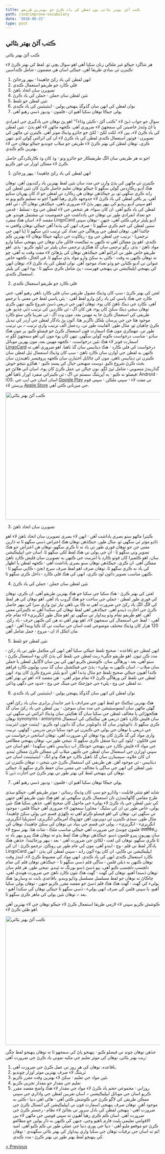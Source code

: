 ```yaml
---
title: ڪتب آڻڻ بهتر بڻائي نون لفظن کي ياد ڪرڻ جو بهترين طريقو
path: /snd/improve-vocabulary
date: '2018-06-22'
type: post
---
```

## ڪتب آڻڻ بهتر بڻائي
ڪتب آڻڻ بهتر بڻائي

هر شاگرد جيڪو غير ملڪي زبان سکيا آهي اهو سوال پڇي ٿو. لفظ کي بهتر ڪرڻ لاء ڪيترن ئي بنيادي طريقا آهن، جيڪي اسان هن مضمون ۾ شامل ڪنداسين:
1. انهن لفظن کي ياد رکڻ چاهيندا ۽ ٻيهر ورجائڻ
2. فلي ڪارڊ جو طريقو استعمال ڪندي
3. تصويرن سان اتحاد ٺاھڻ
4. نئين لفظن سان جملن ۽ جملن کي ياد ڪرڻ
5. نئين لفظن جو تلفظ
6. نوان لفظن کي انهن سان گڏوگڏ پنهنجن ٻولين ۽ اينٽينٽينن کي ياد ڪندي
7. ٻولي جيڪا توهان سکيا آهيو ان ۾ فلمون ۽ وڊيوز ڏسي رهيو آهي

سوال جو جواب ڏيڻ لاء "ڪتب آڻڻ ۾ ڪيئن وڌاء؟" اهو پڻ توهان جي يادگيري جي انفرادي يا اڻ وڻندڙ ​​خاصيتن کي سمجهڻ لاء ضروري آهي. ڪجهه ماڻهن لاء اهو ٻڌڻ ۽ نئين لفظن کي ياد ڪرڻ لاء، ٻين لاء، لکت لکڻ ۽ لکڻ جو جائزو وڌيڪ موثر آهي. ڪيترن ئي ماڻهن کي تصويرن ۽ فوٽوز استعمال ڪندي لفظن کي ياد ڪرڻ لاء ان کي اثرائتي ڳولي لڌو. تنهن ڪري، توهان لفظن کي بهتر ڪرڻ لاء طريقن جو ميلاپ چونڊيو جيڪو توهان جي لاء بهترين ڪم ڪندي.

اچو ته هر طريقي سان الڳ طريقيڪار جو جائزو وٺو ۽ وڌ کان وڌ ڪارڪردگي حاصل ڪرڻ لاء ممڪن اوزار تي غور ڪريو.

1. انهن لفظن کي ياد رکڻ چاهيندا ۽ ٻيهر ورجائڻ

ڪيترن ئي ماڻهن کي ٻڌڻ وارن جي مدد سان نئين لفظ بهترين ياد رکنديون آهن.
توهان هڪ آڊيو رڪارڊس ڳولي سگهو ٿا جيڪو توهان تعليم حاصل ڪرڻ کان نئين لفظن کي راند ڪري سگهي ٿو، پر جيڪڏهن توهان هن رڪارڊ تي لفظن جو اڌ کان پهريان سکيو آهي، پر باقي لفظن کي ياد ڪرڻ لاء جدوجهد ڪري رهيا آهيو؟ اچو ته تسليم ڪيو ويو ته اهو سڀني آڊيو ريڊيو کي ٻيهر ٻيهر ٻڌڻ لاء ضروري ناهي، جيڪڏهن توهان اڳ ۾ ئي اهم لفظن کي ياد ڪيو آهي. ان کان سواء، هر شخص جي لاء لفظن جي وچ ۾ تسلط ۽ قدمن جو تعداد انفرادي طور تي توهان جي يادداشت جي خصوصيت تي مشتمل هوندو.
هن مقصد لاء، اسان هڪ منفرد LingoCard آڊيو پليئر ترقي ڪئي آهي، جنهن ۾ توهان سڀني سٺين لفظن کي ختم ڪري سگهو ٿا ۽ صرف انهن کي ٻڌندا آهن جيڪي توهان واقعي نه ڄاڻندا آهن. توهان لفظن جي ورهاڱي جي تعداد کي ترتيب ڏئي سگھو ٿا (يا انهن جي ترجمي) ۽ ترتيب جي لفظن جي وچ ۾ رڪاوٽ جي ڊيگهه جيڪا توهان لاء بهترين ڪم ڪندي.
اهو پڻ ممڪن آهي ته ڪنهن به ٽيڪسٽ فائلن مان توهان جي پنهنجي سکيا وارو مواد ٺاهڻ ۽ ٻڌي. رڳو ترجمي سان گڏ ھڪڙي ترجمي سان پليئر تي اپلوڊ ڪريو ۽ ٻڌي.
اهو طريقو خاص طور تي اثرائتو آهي جيڪڏهن توهان کي پڙهائڻ لاء مفت وقت نه آهي، ڇو ته توهان ڪنهن به وقت ۽ ڪٿي به سکڻ وارو مواد ٻڌي سگهو ٿا.
في الحال، ڪجهه خاص عنوانن تي آڊيو ڪتابن جو وڏو تعداد موجود آهن. نوان لفظن کي ياد ڪرڻ لاء، توهان انهن کي پنهنجي اپليڪيشن تي پنهنجي فهرست ۾ پڻ شامل ڪري سگهو ٿا ۽ پوء انهن کي پليئر استعمال ڪندي.

2. فلي ڪارڊ جو طريقو استعمال ڪندي

لغتن کي بهتر ڪرڻ ۾ سڀ کان وڌيڪ مقبول طريقي سان فلي ڪارڊ ٺاهي رهيو آهي، جتي ڪارڊ جي هڪ پاسي کي ياد رکڻ وارو لفظ آهي، ۽ ٻئي پاسي لفظ جي معني يا ترجمو آهي.
ڪارڊ جي ڊيڪ ٺاهڻ کان پوء، توهان انهن جي ذريعي ڏسڻ شروع ڪيو، تنهن ڪري توهان سڄي ڊيڪ سکڻ کان پوء، هن کان اڳ ۾ ئي ڪارڊين کي ترتيب ڏئي ڇڏيو.
هن طريقي کي استعمال ڪرڻ جا ٻه مهينن بعد، مون وٽ اڳ ۾ ئي تقريبا ڪي سئو ڪارڊ موجود هئا جن جي ڀرسان بلڪل ناگزير هئا.
آئون پڻ يادگار لفظن جي آرڊر کي تبديل ڪرڻ چاهيان ٿو، مثال طور: الفابيٽ طور تي، ردعمل الف ترتيب واري ترتيب ۾، بي ترتيب طور تي.
تنهنڪري مون هڪ اسمارٽ فون استعمال ڪرڻ جو فيصلو ڪيو، پر مون هڪ سادو ۽ مناسب درخواست ڪونه ڳولي سگهي. تنهن کان پوء مون کي اهو سمجهڻ لڳو ته اسمارٽ فونز لاء هڪ نئين درخواست، ۽ ڪجهه مهينن بعد، مون پهرين موبائل <a href="https://snd.lingocard.com/#free-mobile-app" target="_blank" rel="noopener">LingoCard</a> درخواست کي فلي ڪارڊ ۽ هڪ ڊيٽابيس سان گڏ ٺاهيا. اهو ضروري آهي ته ڪنهن به لفظن جي آوازن سان ڪارڊ ٺاهڻ ۽ سڀ کان وڌيڪ استعمال ٿيل لفظن سان ڪيترن ئي ڊيٽابيس ٺاهي. مون کي ڄاڻايل اختيارن سان ڪجهه پروفيسر ٺاهيندڙن سان بحث ڪرڻ شروع ڪيو. دوست منھنجي خيال کي پسند ڪيو، ۽ ھڪڙو نتيجو خوش گذاريندڙ منصوبي ۾ شامل ٿيڻ لڳو. نون خيالن تي عمل ڪرڻ کان پوء، اسان اتي هلائڻ جو فيصلو نه ڪيو ۽ ٻه آپريٽنگ سسٽم تي اڳ ۾ ئي ڪيترائي منفرد اوزار ٺاهيا آهن: Android ۽ iOS. اسان اسان جي ايپ جي <a href="https://play.google.com/store/apps/details?id=com.lingocard.lingocard" target="_blank" rel="noopener">Google Play</a> تي مفت لاء ۽ سڀني ملڪن ۽ سڀني قوم پرستن لاء <a href="https://itunes.apple.com/us/app/lingocard/id1217076835?mt=8" target="_blank" rel="noopener">Apple Store</a> جي ميزباني ڪئي آهي.

<img class="aligncenter wp-image-7043" src="../images/2018/05/flash-card-Just-develop.png" alt="ڪتب آڻڻ بهتر بڻائي" width="625" height="417" />

3. تصويرن سان اتحاد ٺاھڻ

ڪيترا ماڻهو سٺو بصري ياداشت آهن ۽ انهن لاء بصري تصويرن سان اتحاد ٺاهڻ لاء اهو ڏاڍو مؤثر ٿي سگهي ٿو. مثال طور، جيڪڏهن توهان هڪ اعتراض ڏسي سگهو ٿا ته ڌارين معني جن جو توهان فوري طور تي ياد نه ٿا ڪري سگهو، توهان هن اعتراض جو هڪ تصوير وٺي سگهو ٿا ۽ ان جي ٻولي تي هڪ لفظ لکي سگهو ٿا.
اسان جي ايپليڪيشن سان، اهو ڪئميرا کان فوٽو ڪارڊ يا انٽرنيٽ جي ڪنهن به تصويرن سان فليش ڪارڊ ٺاهڻ ممڪن آهي.
ان ڪري، جيڪڏهن توهان سٺو بصري ياداشت آهي ۽ ڪجهه لفظن يا اظهار کي ياد نه ڪري سگهو ٿا، توهان صرف اهو لفظ صرف سرچ انجڻ ۾ ڪاپي سگهو ٿا ۽ ڪنهن مناسب تصوير ڊائون لوڊ ڪري، انهي کي هڪ فلي ڪارڊ ۾ داخل ڪري سگهو ٿا.

4. نئين لفظن سان جملن ۽ جملن کي ياد ڪرڻ

لغتن کي بهتر ڪرڻ ۽ هڪ سکيا جي سکيا جو هڪ بهترين طريقو آهي. ان ڪري، توهان کي فوري طور لفظن ۽ جملي جي ساخت جو هڪ گروپ ياد آهي. اهو توهان کي هر لفظ کي الڳ الڳ ياد رکڻ جي ضرورت آهي ته ڪا ٻي ٺاهي تيار ٿيڻ واري سزا کي ٻيهر حاصل ڪرڻ جي اجازت ڏيندو آهي.
جيڪڏهن اهي لفظ توهان کي سکندا آهن ته ڪيترائي معنى آهن، اهو طريقو تمام وڏو پيداوار ٿي سگهي ٿو. اهو مثال طور انگريزيء لاء تمام عام آهي، ۽ لفظ جي استعمال کي سمجهڻ لاء، اهو بهتر آهي ته هن کي ڪنهن حرف ۾ ياد رکڻ.
120 هزار کان وڌيڪ مختلف موضوعي لغت اسان جي سائيٽ تي گڏ ڪيا ويندا آهن ۽ انهن مان اٽڪل اڌ ان ۾ مروج ۽ جمل شامل آهن.

5. نئين لفظن جو تلفظ

انهن لفظن جو باقاعده ۽ صحيح تلفظ جيڪي سکيا آهن انهن کي مڪمل طور تي ياد رکڻ ۾ مدد ڪن ٿيون.
اهو طريقو چڱيء ريت لفظن جي تلفظ کي ٻڌڻ کان پوء استعمال ڪرڻ ۾ سٺو آهي، بعد ۾ ورهاڱي سان.
ڪوشش ڪريو انھن کي ٻين سان لاڳاپيل لفظن يا جملن سان ميلاپ ۾.
اسان ڪنهن به ٻوليء ۾ ٻڌڻ جي فنڪشنل سان گڏ سڀ ٻوليون ڪارڊ فراهم ڪندا آهيون جيڪي صحيح تلفظ جو مثال ٻڌندا آهن.
آڊيو پليئر شروع ڪرڻ کان پوء، انهن لفظن جي تلفظ کي ورهاڱي ڪرڻ لاء تمام مؤثر آهي، ۽ هن مقصد لاء، اهو ئي بهتر آهي ته لفظن جي وچ ۾ پليء جي جوڙجڪ جي مينگ جي وچ ۾ حدود جي ڊگهي وڌائي.

6. نوان لفظن کي انهن سان گڏوگڏ پنهنجن ٻولين ۽ اينٽينٽينن کي ياد ڪندي

هڪ بهترين ٽيڪنڪ جو لفظ انهن جي مترادف يا غير جانبدار برابري سان ياد رکڻ آهي.
گهڻن ماڻهن سان ايسوسيئيشن جي مدد سان سوچڻ، ۽ ٻين لفظن جي ياد رکڻ سان گڏ هڪجهڙائي يا مخالف لفظن جي سکيا سان گڏ هڪٻئي سان وڌيڪ اثرائتي ٿي سگهي ٿي.
توهان synonyms ۽ antonyms سان فليش ڪارڊ ٺاهڻ ذريعي هن ٽيڪنڪي کي استعمال ڪري سگهو ٿا.
ڊائونلوڊز سان گڏ ڊائونلوڊز سان گڏ ڊائون لوڊ ڪريو ۽ اينٽنٽ جون انٽرنيٽ جي ذريعي يا توهان جي ٻولي جي ڪيترن ئي خود سکيا درس تدريس ۾ ڳولهي. تربيت واري مواد کي گڏ ڪرڻ کان پوء توهان کي ضرورت آهي، توهان اسانجي درخواست تي متن فائلون ۽ اپلوڊ کي ڊيٽا منتقل ڪري سگهو ٿا. نتيجي طور تي، توهان پنهنجي مطالعي جي مواد لاء فليش ڪارڊ جي پنهنجي خودڪار اپ ڊيٽابيس ٺاهي سگهندا ۽ اهو اسان جي سڀني اوزارن جي استعمال سان لفظن جي ڪنهن ميلاپ کي ممڪن ڪرڻ ممڪن ٿيندو.
ان کان علاوه، سيمينارن سان گڏ ٺاهيل ڪارڊ جو هڪ وڏو انگ ۽ اينٽينٽيننٽ اسان جي ڊيٽابيس ۾ ئي موجود آهن.
هن طريقي کي استعمال ڪرڻ جي نتيجي ۾، توهان ڪيترن ئي نئين لفظن کي انهن جي ساڳي يا مخالف جي معني سان حفظ ڪري سگهو ٿا، جيڪي توهان کي پنهنجي لفظ کي بهتر طور تي بهتر ڪرڻ جي اجازت ڏين ٿا.

7. ٻولي جيڪا توهان سکيا آهيو ان ۾ فلمون ۽ وڊيوز ڏسي رهيو آهي

شايد اهو شئي قابليت ۾ واڌارو جو سڀ کان وڌيڪ رسائي ۽ موثر طريقو آهي، جيڪو سڌي طرح مقامي ڳالهائيندڙن تان استعمال ڪري سگهجي ٿو.
اهو هڪ نئون طريقو آهي جنهن کي نئين لفظن جي ياد ڪرڻ لاء ٻوليء جي ماحول کان صحيح آهي. جڏهن سکيا هڪ نئين ٻولي، خاص طور تي ان کي سليگ ۽ محاورا سمجهڻ لاء ضروري آهي جيڪا فلمن ۾ موجود ٿي سگهي ٿي.
توهان کي اهو فيصلو ڪرڻو آهي ته ڪهڙي قسم جي ٻولي سکڻ چاهيندا. مثال طور، سنڌي ڪيترن ئي ڊويزنون آھن جهڙوڪ آمريڪي انگريزي، آسٽريليا انگريزي، انگريزيء ۽ انگريزيء ۾. ٻولي جي قسم جي بنياد تي توهان کي سکڻ چاهيندا، توهان کي فلمون چونڊڻ جي ضرورت آهي جيڪي مناسب ملڪ ۾ شاٽ هئا.
بهتر سوچ لاء उपशीर्षकن سان پهريون ڀيرو فلمون ڏسو. جيڪڏهن توهان هڪ لفظ ٻڌو ته توهان هڪ ڀيرو ٻيهر ياد نه ٿا ڪري سگهو، توهان کي لغت ۾ لکائڻ جي ضرورت آهي ۽ بعد ۾ ٻيهر ورجائيندا.
جڏهن هڪ يادگار لفظ تي فلم ۾ وچ ۾ ايندو آهي، مون کي عام طور تي روڪڻ، ترجمو ڪرڻ ۽ ان کي LingoCard ايپليڪيشن تي ڪاپي. ان کان پوء آئون راند ۾ سڀني لفظن کي ٻڌن ۽ انهن ڪارڊ استعمال ڪندي انهن کي ياد ڪندي.
انهي مواد کي مضبوط ڪرڻ لاء، ايندڙ وقت توهان ڪنهن به ذيلي فلمن ۾ ساڳي فلم ڏسي سگهو ٿا - جيڪڏهن توهان فلم کي تمام دلچسپ دلچسپ ڪيو آهي، ٻيو ڏسڻ ڏسو بورنگ نه ٿيندو.
نتيجي طور، هر فلم سان توهان ڏسندا آهيو، توهان کي گهٽ ۽ گهٽ هڪ نئون ڪارڊ ٺاهڻ جي ضرورت هوندي آهي، ڇاڪاڻ ته توهان جو لفظ مسلسل مسلسل وڌايو ويندو.
باقاعدي بابت نه وساريو؛ هڪ ٻوليء کي گهٽ ۾ گهٽ هڪ هڪ فلم ڏسڻ جو مقصد مقرر ڪريو جنهن ۾ توهان ٻولي سکيا آهيو، يا سڀني فلمن کي صرف انهي ٻوليء ۾ ڏسي سگهو ٿا جيڪي توهان کي سکندا آهيو ۽ بعد ۾، توهان نئين ٻولي کي ماهر ڪري سگهو ٿا.

ڪوشش ڪريو سڀني لاء لازمي طريقا استعمال ڪرڻ لاء جيڪو توهان جي لاء بهترين آهي اهو طئي ڪرڻ لاء.

<img class="aligncenter wp-image-7582" src="../images/2018/05/learn-foreign-language.jpg" alt="ڪتب آڻڻ بهتر بڻائي" width="720" height="421" />

جڏهن توهان چونڊ تي فيصلو ڪيو ۽ پنهنجو پاڻ کي سمجھو ٿا ته توهان پنهنجو لفظ چڱي ريت بهتر بڻائي، توهان کي موثر تعليم جي مکيه نموني ياد ڪرڻ جي ضرورت آهي:
1. باقاعده. توهان کي هر روز تي عمل ڪرڻ جي ضرورت آهي.
2. ٽريننگ لاء صرف بهترين موثر اوزار چونڊيو
3. نئين مواد جي تعليم ۽ سکڻ لاء بهترين وقت مقرر ڪريو
4. تعليم جي مقدار جو مقدار تجزيي ڪريو
5. روزاني ۽ مجموعي حجم ياد ڪرڻ لاء مواد جي مقدار لاء هڪ واضح مقصد مقرر ڪريو
اسان جي موبائل ايپليڪيشنن ۾، اسان تقريبن لفظن جي واڌاري جي سڀني ممڪن طريقن کي لاڳو ڪرڻ جي ڪوشش ڪئي آهي ۽ هاڻي اهي دنيا ۾ ڪٿي به موجود آهن. توهان صرف پنهنجي اسمارٽ فون تي ايپليڪيشن کي انسٽال ڪرڻ جي ضرورت آهي ۽ پنهنجن لفظن کي بادل سرور تي بچائڻ لاء نظام ۾ رجسٽر ڪرڻ جي ضرورت آهي.
اسان ڪم ڪري رهيا آهيون ته سڀني قومين جي ماڻهن لاء بين الاقوامي تعليمي پليٽ فارم ٺاهيو وڃي، جنهن کي ڪنهن به ڌار ٻولين جو مطالعو ڪرڻ جو موقعو مليو آهي ۽ دنيا جي پوري دنيا جي عملي طور تي ڪم ڪيو آهي. اميد اٿم ته اسان جي ترقيات توهان جي سکيا واري پيداوار کي بهتر بڻائي سگهندي ۽ توهان کي پنهنجو لفظ بهتر طور تي بهتر ڪرڻ ۾ مدد ڪندي.

<a href="/snd/language-cards">< Previous</a>